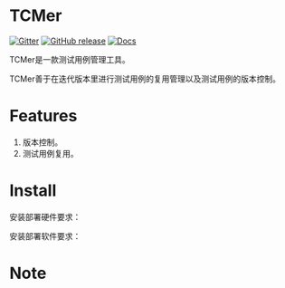 TCMer
====================

[![Gitter](https://badges.gitter.im/yaitza/tcmer.svg)](https://gitter.im/yaitza/tcmer?utm_source=badge&utm_medium=badge&utm_campaign=pr-badge&utm_content=body_badge)
[![GitHub release](https://img.shields.io/github/release/yaitza/tcmwe.svg)](https://github.com/yaitza/tcmer/releases)
[![Docs](https://img.shields.io/badge/Docs-Chinese-blue.svg)](https://github.com/yaitza/tcmer/blob/master/README_zh.md)  

TCMer是一款测试用例管理工具。

TCMer善于在迭代版本里进行测试用例的复用管理以及测试用例的版本控制。

Features
====================
1. 版本控制。  
2. 测试用例复用。

Install 
====================

安装部署硬件要求：

安装部署软件要求：


Note
====================
